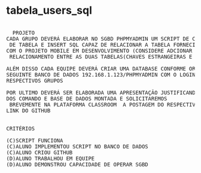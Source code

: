 # tabela_users_sql

<pre>

  PROJETO
CADA GRUPO DEVERÁ ELABORAR NO SGBD PHPMYADMIN UM SCRIPT DE CRIAÇÃO
 DE TABELA E INSERT SQL CAPAZ DE RELACIONAR A TABELA FORNECIDA (USUARIOS) 
COM O PROJETO MOBILE EM DESENVOLVIMENTO (CONSIDERE ADCIONAR CAMPOS PARA O
 RELACIONAMENTO ENTRE AS DUAS TABELAS(CHAVES ESTRANGEIRAS E PRIMÁRIAS)

ALÉM DISSO CADA EQUIPE DEVERÁ CRIAR UMA DATABASE CONFORME ORIENTAÇÃO NO
SEGUINTE BANCO DE DADOS 192.168.1.123/PHPMYADMIN COM O LOGIN DE SEUS 
RESPECTIVOS GRUPOS

POR ULTIMO DEVERÁ SER ELABORADA UMA APRESENTAÇÃO JUSTIFICANDO A ESCOLHA
DOS COMANDO E BASE DE DADOS MONTADA E SOLICITAREMOS
 BREVEMENTE NA PLATAFORMA CLASSROOM  A POSTAGEM DO RESPECTIVO 
LINK DO GITHUB


CRITÉRIOS 

(C)SCRIPT FUNCIONA
(C)ALUNO IMPLEMENTOU SCRIPT NO BANCO DE DADOS
(C)ALUNO CRIOU GITHUB
(D)ALUNO TRABALHOU EM EQUIPE
(D)ALUNO DEMONSTROU CAPACIDADE DE OPERAR SGBD

</pre>
